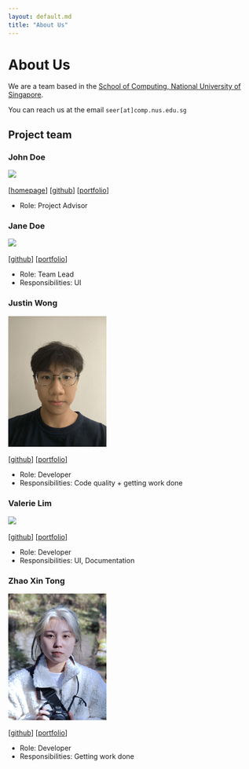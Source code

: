 ```yaml
---
layout: default.md
title: "About Us"
---
```


# About Us

We are a team based in the [School of Computing, National University of Singapore](http://www.comp.nus.edu.sg).

You can reach us at the email `seer[at]comp.nus.edu.sg`

## Project team

### John Doe

<img src="images/johndoe.png" width="200px">

[[homepage](http://www.comp.nus.edu.sg/~damithch)]
[[github](https://github.com/johndoe)]
[[portfolio](team/johndoe.md)]

* Role: Project Advisor

### Jane Doe

<img src="images/johndoe.png" width="200px">

[[github](http://github.com/johndoe)]
[[portfolio](team/johndoe.md)]

* Role: Team Lead
* Responsibilities: UI

### Justin Wong

<img src="images/fatkidddd.png" width="200px">

[[github](http://github.com/fatkidddd)] 
[[portfolio](team/fatkidddd.md)]

* Role: Developer
* Responsibilities: Code quality + getting work done

### Valerie Lim

<img src="images/valeriexylim.png" width="200px">

[[github](http://github.com/valeriexylim)]
[[portfolio](team/valeriexylim.md)]

* Role: Developer
* Responsibilities: UI, Documentation

### Zhao Xin Tong

<img src="images/landonzhao.png" width="200px">

[[github](http://github.com/landonzhao)]
[[portfolio](team/landonzhao.md)]

* Role: Developer
* Responsibilities: Getting work done

